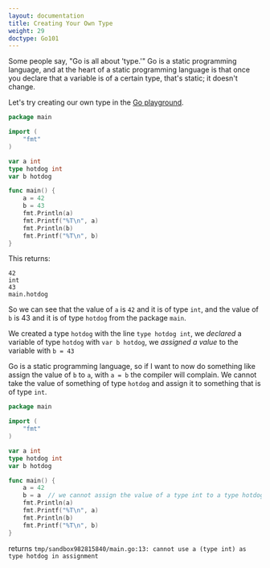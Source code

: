 ```yaml
---
layout: documentation
title: Creating Your Own Type 
weight: 29
doctype: Go101
---
```


Some people say, "Go is all about 'type.'" Go is a static programming language, and at the heart of a static programming language is that once you declare that a variable is of a certain type, that's static; it doesn't change.  
   
  
Let's try creating our own type in the [Go playground](https://play.golang.org/p/9Gv-WWADVj).

```go
package main

import (
	"fmt"
)

var a int
type hotdog int
var b hotdog

func main() {
	a = 42
	b = 43
	fmt.Println(a)
	fmt.Printf("%T\n", a)
	fmt.Println(b)
	fmt.Printf("%T\n", b)
}
```
This returns:
```
42
int
43
main.hotdog
```
So we can see that the value of `a` is `42` and it is of type `int`, and the value of `b` is 43 and it is of type `hotdog` from the package `main`.  
  
We created a type `hotdog` with the line `type hotdog int`, we _declared_ a variable of type `hotdog` with `var b hotdog`, we _assigned a value_ to the variable with `b = 43`  
  
Go is a static programming language, so if I want to now do something like assign the value of `b` to `a`, with `a = b` the compiler will complain. We cannot take the value of something of type `hotdog` and assign it to something that is of type `int`.  
  
```go
package main

import (
	"fmt"
)

var a int
type hotdog int
var b hotdog

func main() {
	a = 42
	b = a  // we cannot assign the value of a type int to a type hotdog
	fmt.Println(a)
	fmt.Printf("%T\n", a)
	fmt.Println(b)
	fmt.Printf("%T\n", b)
}
```
returns
`tmp/sandbox982815840/main.go:13: cannot use a (type int) as type hotdog in assignment`  
  
